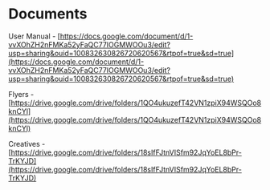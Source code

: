 # Documents

User Manual - [https://docs.google.com/document/d/1-vvXOhZH2nFMKa52yFaQC77IOGMWOOu3/edit?usp=sharing&ouid=100832630826720620567&rtpof=true&sd=true](https://docs.google.com/document/d/1-vvXOhZH2nFMKa52yFaQC77IOGMWOOu3/edit?usp=sharing&ouid=100832630826720620567&rtpof=true&sd=true)

Flyers - [https://drive.google.com/drive/folders/1QO4ukuzefT42VN1zpiX94WSQOo8knCYl](https://drive.google.com/drive/folders/1QO4ukuzefT42VN1zpiX94WSQOo8knCYl)

Creatives - [https://drive.google.com/drive/folders/18sIfFJtnVISfm92JqYoEL8bPr-TrKYJD](https://drive.google.com/drive/folders/18sIfFJtnVISfm92JqYoEL8bPr-TrKYJD) 

